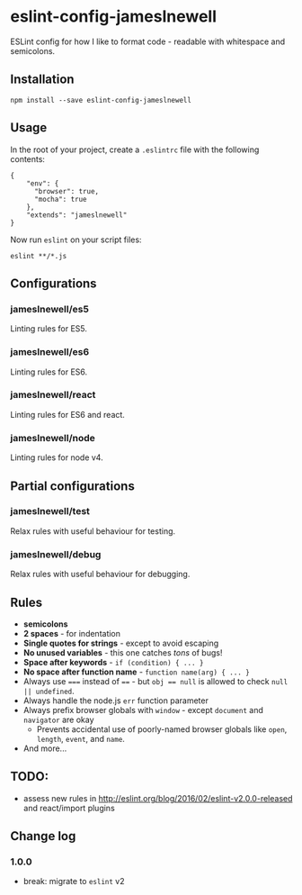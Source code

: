 # eslint-config-jameslnewell

ESLint config for how I like to format code - readable with whitespace and semicolons.

## Installation

    npm install --save eslint-config-jameslnewell

## Usage

In the root of your project, create a `.eslintrc` file with the following contents:

    {
        "env": {
          "browser": true, 
          "mocha": true
        },
        "extends": "jameslnewell"
    }
    
Now run `eslint` on your script files:

    eslint **/*.js

## Configurations

### jameslnewell/es5

Linting rules for ES5.

### jameslnewell/es6

Linting rules for ES6.

### jameslnewell/react

Linting rules for ES6 and react.

### jameslnewell/node

Linting rules for node v4.

## Partial configurations

### jameslnewell/test

Relax rules with useful behaviour for testing.

### jameslnewell/debug

Relax rules with useful behaviour for debugging.

## Rules

- **semicolons**
- **2 spaces** - for indentation
- **Single quotes for strings** - except to avoid escaping
- **No unused variables** - this one catches *tons* of bugs!
- **Space after keywords** - `if (condition) { ... }`
- **No space after function name** - `function name(arg) { ... }`
- Always use `===` instead of `==` - but `obj == null` is allowed to check `null || undefined`.
- Always handle the node.js `err` function parameter
- Always prefix browser globals with `window` - except `document` and `navigator` are okay
  - Prevents accidental use of poorly-named browser globals like `open`, `length`,
    `event`, and `name`.
- And more...

## TODO:

- assess new rules in http://eslint.org/blog/2016/02/eslint-v2.0.0-released and react/import plugins

## Change log

### 1.0.0

- break: migrate to `eslint` v2